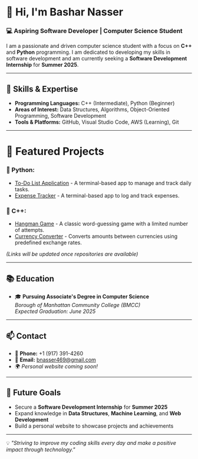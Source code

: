 # 👋 Hi, I'm Bashar Nasser
### 💻 Aspiring Software Developer | Computer Science Student

I am a passionate and driven computer science student with a focus on **C++** and **Python** programming. I am dedicated to developing my skills in software development and am currently seeking a **Software Development Internship** for **Summer 2025**.

---

## 🧩 Skills & Expertise
- **Programming Languages:** C++ (Intermediate), Python (Beginner)
- **Areas of Interest:** Data Structures, Algorithms, Object-Oriented Programming, Software Development
- **Tools & Platforms:** GitHub, Visual Studio Code, AWS (Learning), Git

---
# 💼 Featured Projects

### 🐍 Python:
- [To-Do List Application](#) - A terminal-based app to manage and track daily tasks.
- [Expense Tracker](#) - A terminal-based app to log and track expenses.

### 💾 C++:
- [Hangman Game](#) - A classic word-guessing game with a limited number of attempts.
- [Currency Converter](#) - Converts amounts between currencies using predefined exchange rates.

*(Links will be updated once repositories are available)*

---

## 📚 Education
- 🎓 **Pursuing Associate's Degree in Computer Science**  
  *Borough of Manhattan Community College (BMCC)*  
  *Expected Graduation: June 2025*

---

## 📫 Contact
- 📱 **Phone:** +1 (917) 391-4260
- 📧 **Email:** bnasser469@gmail.com
- 🌍 *Personal website coming soon!*

---

## 🚀 Future Goals
- Secure a **Software Development Internship** for **Summer 2025**
- Expand knowledge in **Data Structures**, **Machine Learning**, and **Web Development**
- Build a personal website to showcase projects and achievements

---

💡 *"Striving to improve my coding skills every day and make a positive impact through technology."*
